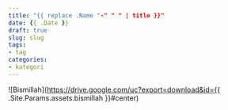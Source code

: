 ```yaml
---
title: "{{ replace .Name "-" " " | title }}"
date: {{ .Date }}
draft: true
slug: slug
tags:
- tag
categories:
- kategori
---
```


![Bismillah](https://drive.google.com/uc?export=download&id={{ .Site.Params.assets.bismillah }}#center)

